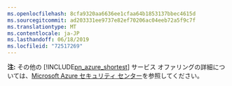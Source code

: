 ```yaml
---
ms.openlocfilehash: 8cfa9320aa6636ee1cfaa64b1853137bbec4615d
ms.sourcegitcommit: ad203331ee9737e82ef70206ac04eeb72a5f9c7f
ms.translationtype: MT
ms.contentlocale: ja-JP
ms.lasthandoff: 06/18/2019
ms.locfileid: "72517269"
---
```

**注:** その他の [!INCLUDE[pn_azure_shortest](pn-azure-shortest.md)] サービス オファリングの詳細については、[Microsoft Azure セキュリティ センター](https://azure.microsoft.com/support/trust-center/)を参照してください。